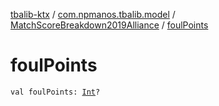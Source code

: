 [tbalib-ktx](../../index.md) / [com.npmanos.tbalib.model](../index.md) / [MatchScoreBreakdown2019Alliance](index.md) / [foulPoints](./foul-points.md)

# foulPoints

`val foulPoints: `[`Int`](https://kotlinlang.org/api/latest/jvm/stdlib/kotlin/-int/index.html)`?`